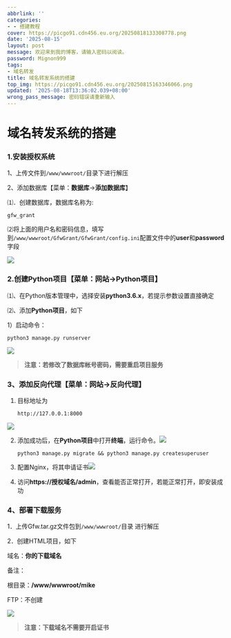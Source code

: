 ```yaml
---
abbrlink: ''
categories:
- - 搭建教程
cover: https://picgo91.cdn456.eu.org/20250818133308778.png
date: '2025-08-15'
layout: post
message: 欢迎来到我的博客，请输入密码以阅读。
password: Mignon999
tags:
- 域名转发
title: 域名转发系统的搭建
top_img: https://picgo91.cdn456.eu.org/20250815163346066.png
updated: '2025-08-18T13:36:02.039+08:00'
wrong_pass_message: 密码错误请重新输入
---
```

# 域名转发系统的搭建

### 1.安装授权系统

1、上传文件到`/www/wwwroot/`目录下进行解压

2、添加数据库【菜单：**数据库**->**添加数据库**】

⑴．创建数据库，数据库名称为:

```
gfw_grant
```


⑵将上面的用户名和密码信息，填写到`/www/wwwroot/GfwGrant/GfwGrant/config.ini`配置文件中的**user**和**password**字段

![](https://picgo91.cdn456.eu.org/20250815163346066.png)

### 2.创建Python项目【菜单：网站->Python项目】

⑴、在Python版本管理中，选择安装**python3.6.x**，若提示参数设置直接确定

⑵、添加**Python项目**，如下

1）启动命令：

```
python3 manage.py runserver
```

![](https://picgo91.cdn456.eu.org/20250815163920676.png)

> **注意：若修改了数据库帐号密码，需要重启项目服务**

### 3、添加反向代理【菜单：网站->反向代理】

1. 目标地址为
   ```
   http://127.0.0.1:8000
   ```

![](https://picgo91.cdn456.eu.org/20250815165022571.png)

2. 添加成功后，在**Python项目**中打开**终端**，运行命令。![](https://picgo91.cdn456.eu.org/20250815165616990.png)

   ```
   python3 manage.py migrate && python3 manage.py createsuperuser
   ```
3. 配置Nginx，将其申请证书![](https://picgo91.cdn456.eu.org/20250815165358659.png)
4. 访问**https://授权域名/admin**，查看能否正常打开，若能正常打开，即安装成功

### 4、部署下载服务

1．上传Gfw.tar.gz文件包到`/www/wwwroot/`目录 进行解压

2．创建HTML项目，如下

域名：**你的下载域名**

备注：

根目录：**/www/wwwroot/mike**

FTP：不创建

![](https://picgo91.cdn456.eu.org/20250815170623005.png)

> **注意：下载域名不需要开启证书**
